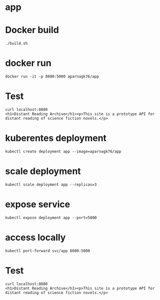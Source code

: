 # app

# Docker build
```
./build.sh
```

# docker run
```
docker run -it -p 8080:5000 aparnagk76/app
```

# Test
```
curl localhost:8080
<h1>Distant Reading Archive</h1><p>This site is a prototype API for distant reading of science fiction novels.</p>
```

# kuberentes deployment
```
kubectl create deployment app --image=aparnagk76/app
```

# scale deployment
```
kubectl scale deployment app --replicas=3
```

# expose service
```
kubectl expose deployment app --port=5000
```

# access locally
```
kubectl port-forward svc/app 8080:5000
```

# Test
```
curl localhost:8080
<h1>Distant Reading Archive</h1><p>This site is a prototype API for distant reading of science fiction novels.</p>
```